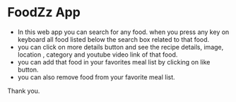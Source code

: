 # FoodZz App


* In this web app you can search for any food. when you press any key on keyboard all food listed below the search box related to that food.
* you can click on more details button and see the recipe details, image, location , category and youtube video link of that food.
* you can add that food in your favorites meal list by clicking on like button.
* you can also remove food from your favorite meal list.

Thank you.